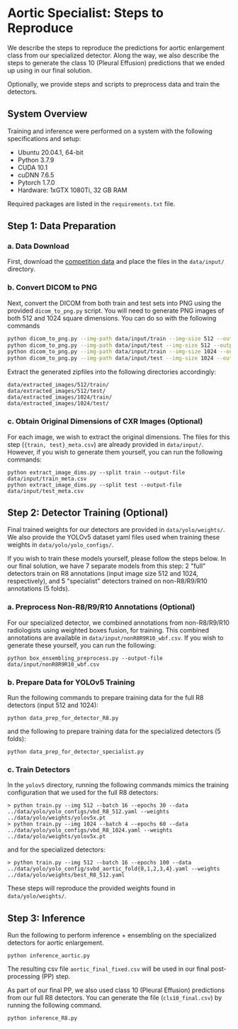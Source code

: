 # Aortic Specialist: Steps to Reproduce

We describe the steps to reproduce the predictions for aortic enlargement class from our specialized detector. Along the way, we also describe the steps to generate the class 10 (Pleural Effusion) predictions that we ended up using in our final solution.

Optionally, we provide steps and scripts to preprocess data and train the detectors.

## System Overview

Training and inference were performed on a system with the following specifications and setup:
- Ubuntu 20.04.1, 64-bit
- Python 3.7.9
- CUDA 10.1
- cuDNN 7.6.5
- Pytorch 1.7.0
- Hardware: 1xGTX 1080Ti, 32 GB RAM

Required packages are listed in the `requirements.txt` file.

## Step 1: Data Preparation

### a. Data Download
First, download the [competition data](https://www.kaggle.com/c/vinbigdata-chest-xray-abnormalities-detection/data) and place the files in the `data/input/` directory.

### b. Convert DICOM to PNG
Next, convert the DICOM from both train and test sets into PNG using the provided `dicom_to_png.py` script. You will need to generate PNG images of both 512 and 1024 square dimensions. You can do so with the following commands
```sh
python dicom_to_png.py --img-path data/input/train --img-size 512 --output-file train512.zip
python dicom_to_png.py --img-path data/input/test --img-size 512 --output-file test512.zip
python dicom_to_png.py --img-path data/input/train --img-size 1024 --output-file train1024.zip
python dicom_to_png.py --img-path data/input/test --img-size 1024 --output-file test1024.zip
```
Extract the generated zipfiles into the following directories accordingly:
```
data/extracted_images/512/train/
data/extracted_images/512/test/
data/extracted_images/1024/train/
data/extracted_images/1024/test/
```
### c. Obtain Original Dimensions of CXR Images (Optional)
For each image, we wish to extract the original dimensions. The files for this step (`{train, test}_meta.csv`) are already provided in `data/input/`. However, if you wish to generate them yourself, you can run the following commands:
```
python extract_image_dims.py --split train --output-file data/input/train_meta.csv
python extract_image_dims.py --split test --output-file data/input/test_meta.csv
```


## Step 2: Detector Training (Optional)

Final trained weights for our detectors are provided in `data/yolo/weights/`. We also provide the YOLOv5 dataset yaml files used when training these weights in `data/yolo/yolo_configs/`.

If you wish to train these models yourself, please follow the steps below. In our final solution, we have 7 separate models from this step: 2 "full" detectors train on R8 annotations (input image size 512 and 1024, respectively), and 5 "specialist" detectors trained on non-R8/R9/R10 annotations (5 folds).

### a. Preprocess Non-R8/R9/R10 Annotations (Optional) 
For our specialized detector, we combined annotations from non-R8/R9/R10 radiologists using weighted boxes fusion, for training. This combined annotations are available in `data/input/nonR8R9R10_wbf.csv`. If you wish to generate these yourself, you can run the following:
```
python box_ensembling_preprocess.py --output-file data/input/nonR8R9R10_wbf.csv
```

### b. Prepare Data for YOLOv5 Training 
Run the following commands to prepare training data for the full R8 detectors (input 512 and 1024):
```
python data_prep_for_detector_R8.py
```
and the following to prepare training data for the specialized detectors (5 folds):
```
python data_prep_for_detector_specialist.py
```


### c. Train Detectors
In the `yolov5` directory, running the following commands mimics the training configuration that we used for the full R8 detectors:
```
> python train.py --img 512 --batch 16 --epochs 30 --data ../data/yolo/yolo_configs/vbd_R8_512.yaml --weights ../data/yolo/weights/yolov5x.pt
> python train.py --img 1024 --batch 4 --epochs 60 --data ../data/yolo/yolo_configs/vbd_R8_1024.yaml --weights ../data/yolo/weights/yolov5x.pt
```
and for the specialized detectors:
```
> python train.py --img 512 --batch 16 --epochs 100 --data ../data/yolo/yolo_config/svbd_aortic_fold{0,1,2,3,4}.yaml --weights ../data/yolo/weights/best_R8_512.yaml
```

These steps will reproduce the provided weights found in `data/yolo/weights/`.



## Step 3: Inference

Run the following to perform inference + ensembling on the specialized detectors for aortic enlargement.
```
python inference_aortic.py
```
The resulting csv file `aortic_final_fixed.csv` will be used in our final post-processing (PP) step.

As part of our final PP, we also used class 10 (Pleural Effusion) predictions from our full R8 detectors. 
You can generate the file (`cls10_final.csv`) by running the following command.
```
python inference_R8.py
```



